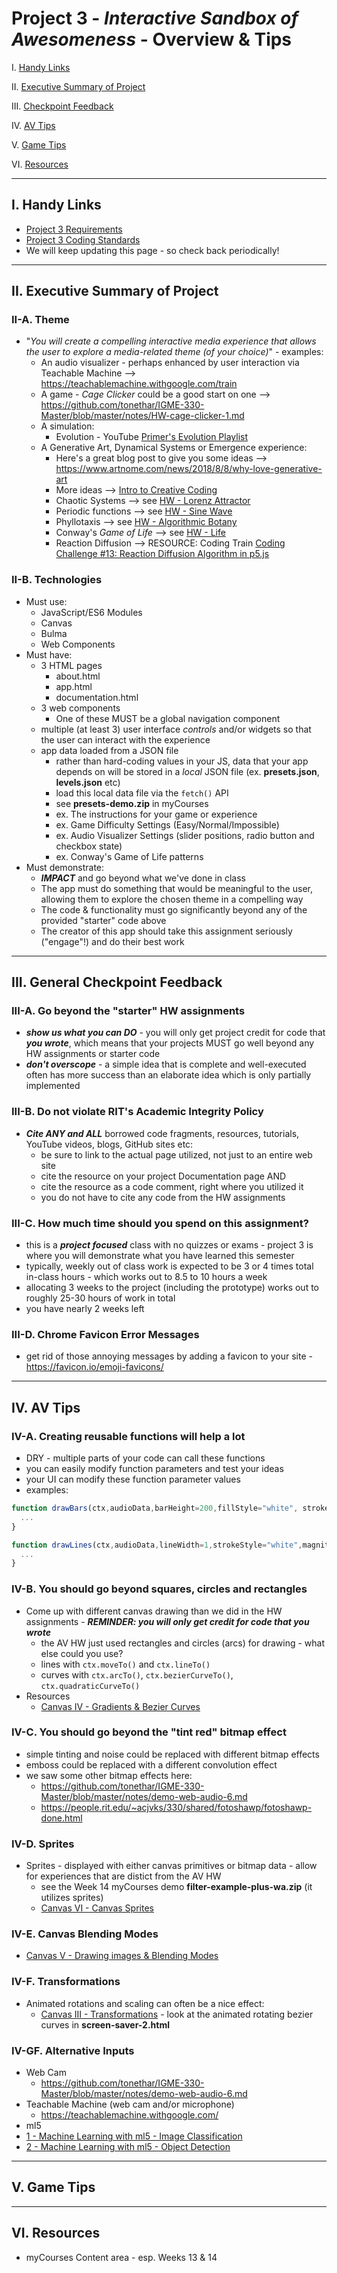 # Project 3 - *Interactive Sandbox of Awesomeness* - Overview & Tips

I. [Handy Links](#links)

II. [Executive Summary of Project](#summary)

III. [Checkpoint Feedback](#checkpoint-feedback)

IV. [AV Tips](#av-tips)

V. [Game Tips](#game-tips)

VI. [Resources](#resources)

<a id="links" />

<hr>

## I. Handy Links

- [Project 3 Requirements](project-3.md)
- [Project 3 Coding Standards](code-style.md)
- We will keep updating this page - so check back periodically!

<hr>

<a id="summary" />

## II. Executive Summary of Project

### II-A. Theme

- "*You will create a compelling interactive media experience that allows the user to explore a media-related theme (of your choice)*" - examples:
  - An audio visualizer - perhaps enhanced by user interaction via Teachable Machine --> https://teachablemachine.withgoogle.com/train
  - A game - *Cage Clicker* could be a good start on one --> https://github.com/tonethar/IGME-330-Master/blob/master/notes/HW-cage-clicker-1.md
  - A simulation:
    - Evolution - YouTube [Primer's Evolution Playlist](https://www.youtube.com/watch?v=oDvzbBRiNlA&list=PLKortajF2dPBWMIS6KF4RLtQiG6KQrTdB)
  - A Generative Art, Dynamical Systems or Emergence experience:
    - Here's a great blog post to give you some ideas --> https://www.artnome.com/news/2018/8/8/why-love-generative-art
    - More ideas --> [Intro to Creative Coding](https://github.com/mattdesl/workshop-p5-intro/blob/master/README.md)
    - Chaotic Systems --> see [HW - Lorenz Attractor](https://github.com/tonethar/IGME-330-Master/blob/master/notes/HW-lorenz-attractor.md)
    - Periodic functions --> see [HW - Sine Wave](https://github.com/tonethar/IGME-330-Master/blob/master/notes/HW-sine-wave.md)
    - Phyllotaxis --> see [HW - Algorithmic Botany](https://github.com/tonethar/IGME-330-Master/blob/master/notes/HW-algorithmic-botany.md)
    - Conway's *Game of Life* --> see [HW - Life](https://github.com/tonethar/IGME-330-Master/blob/master/notes/HW-canvas-life.md)
    - Reaction Diffusion --> RESOURCE: Coding Train [Coding Challenge #13: Reaction Diffusion Algorithm in p5.js](https://www.youtube.com/watch?v=BV9ny785UNc)
 
### II-B. Technologies
 - Must use:
   - JavaScript/ES6 Modules
   - Canvas
   - Bulma
   - Web Components
- Must have:
  - 3 HTML pages
    - about.html
    - app.html
    - documentation.html
  - 3 web components
    - One of these MUST be a global navigation component
  - multiple (at least 3) user interface *controls* and/or widgets so that the user can interact with the experience
  - app data loaded from a JSON file
    - rather than hard-coding values in your JS, data that your app depends on will be stored in a *local* JSON file (ex. **presets.json**, **levels.json** etc)
    - load this local data file via the `fetch()` API
    - see **presets-demo.zip** in myCourses
    - ex. The instructions for your game or experience
    - ex. Game Difficulty Settings (Easy/Normal/Impossible)
    - ex. Audio Visualizer Settings (slider positions, radio button and checkbox state)
    - ex. Conway's Game of Life patterns
 - Must demonstrate:
   - ***IMPACT*** and go beyond what we've done in class
   - The app must do something that would be meaningful to the user, allowing them to explore the chosen theme in a compelling way
   - The code & functionality must go significantly beyond any of the provided "starter" code above
   - The creator of this app should take this assignment seriously ("engage"!) and do their best work

<a id="checkpoint-feedback" />

<hr>

## III. General Checkpoint Feedback

### III-A. Go beyond the "starter" HW assignments

- ***show us what you can DO*** - you will only get project credit for code that ***you wrote***, which means that your projects MUST go well beyond any HW assignments or starter code
- ***don't overscope*** - a simple idea that is complete and well-executed often has more success than an elaborate idea which is only partially implemented

### III-B. Do not violate RIT's Academic Integrity Policy

- ***Cite ANY and ALL*** borrowed code fragments, resources, tutorials, YouTube videos, blogs, GitHub sites etc:
  - be sure to link to the actual page utilized, not just to an entire web site 
  - cite the resource on your project Documentation page AND
  - cite the resource as a code comment, right where you utilized it
  - you do not have to cite any code from the HW assignments

### III-C. How much time should you spend on this assignment?

- this is a ***project focused*** class with no quizzes or exams - project 3 is where you will demonstrate what you have learned this semester
- typically, weekly out of class work is expected to be 3 or 4 times total in-class hours - which works out to 8.5 to 10 hours a week
- allocating 3 weeks to the project (including the prototype) works out to roughly 25-30 hours of work in total
- you have nearly 2 weeks left


### III-D. Chrome Favicon Error Messages

- get rid of those annoying messages by adding a favicon to your site - https://favicon.io/emoji-favicons/


<a id="av-tips" />

<hr>

## IV. AV Tips

### IV-A. Creating reusable functions will help a lot

- DRY - multiple parts of your code can call these functions
- you can easily modify function parameters and test your ideas
- your UI can modify these function parameter values
- examples:

```js
function drawBars(ctx,audioData,barHeight=200,fillStyle="white", strokeStyle="black",lineWidth=1,numBars){
  ...
}

function drawLines(ctx,audioData,lineWidth=1,strokeStyle="white",magnitude=100,startIndex=0,endIndex){
  ...
}
```

### IV-B. You should go beyond squares, circles and rectangles

- Come up with different canvas drawing than we did in the HW assignments - ***REMINDER: you will only get credit for code that you wrote*** 
  - the AV HW just used rectangles and circles (arcs) for drawing  - what else could you use?
  - lines with `ctx.moveTo()` and `ctx.lineTo()`
  - curves with `ctx.arcTo()`, `ctx.bezierCurveTo()`, `ctx.quadraticCurveTo()`
- Resources
  - [Canvas IV - Gradients & Bezier Curves](https://github.com/tonethar/IGME-330-Master/blob/master/notes/canvas-4.md)
 


### IV-C. You should go beyond the "tint red" bitmap effect
- simple tinting and noise could be replaced with different bitmap effects
- emboss could be replaced with a different convolution effect
- we saw some other bitmap effects here:
  - https://github.com/tonethar/IGME-330-Master/blob/master/notes/demo-web-audio-6.md
  - https://people.rit.edu/~acjvks/330/shared/fotoshawp/fotoshawp-done.html


### IV-D. Sprites
 - Sprites - displayed with either canvas primitives or bitmap data - allow for experiences that are distict from the AV HW
   - see the Week 14 myCourses demo **filter-example-plus-wa.zip** (it utilizes sprites)
   - [Canvas VI - Canvas Sprites](https://github.com/tonethar/IGME-330-Master/blob/master/notes/canvas-6.md)

### IV-E. Canvas Blending Modes
- [Canvas V - Drawing images & Blending Modes](https://github.com/tonethar/IGME-330-Master/blob/master/notes/canvas-5.md)


### IV-F. Transformations
- Animated rotations and scaling can often be a nice effect:
  - [Canvas III - Transformations](https://github.com/tonethar/IGME-330-Master/blob/master/notes/canvas-3.md)  - look at the animated rotating bezier curves in **screen-saver-2.html**

### IV-GF. Alternative Inputs
- Web Cam
  - https://github.com/tonethar/IGME-330-Master/blob/master/notes/demo-web-audio-6.md
- Teachable Machine (web cam and/or microphone)
  - https://teachablemachine.withgoogle.com/
- ml5
 - [1 - Machine Learning with ml5 - Image Classification](https://github.com/tonethar/IGME-330-Master/blob/master/notes/1-ml-pre-trained-models.md)
 - [2 - Machine Learning with ml5 - Object Detection](https://github.com/tonethar/IGME-330-Master/blob/master/notes/2-ml-object-detection.md)

<a id="game-tips" />

<hr>

## V. Game Tips

<a id="resources" />

<hr>

## VI. Resources

- myCourses Content area - esp. Weeks 13 & 14



